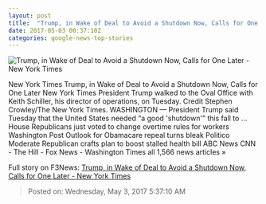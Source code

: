 ```yaml
---
layout: post
title:  "Trump, in Wake of Deal to Avoid a Shutdown Now, Calls for One Later - New York Times"
date: 2017-05-03 00:37:10Z
categories: google-news-top-stories
---
```


![Trump, in Wake of Deal to Avoid a Shutdown Now, Calls for One Later - New York Times](https://static01.nyt.com/images/2017/05/03/us/03shutdown1/03shutdown1-facebookJumbo.jpg)

New York Times Trump, in Wake of Deal to Avoid a Shutdown Now, Calls for One Later New York Times President Trump walked to the Oval Office with Keith Schiller, his director of operations, on Tuesday. Credit Stephen Crowley/The New York Times. WASHINGTON — President Trump said Tuesday that the United States needed “a good 'shutdown'” this fall to ... House Republicans just voted to change overtime rules for workers Washington Post Outlook for Obamacare repeal turns bleak Politico Moderate Republican crafts plan to boost stalled health bill ABC News CNN - The Hill - Fox News - Washington Times all 1,566 news articles »


Full story on F3News: [Trump, in Wake of Deal to Avoid a Shutdown Now, Calls for One Later - New York Times](http://www.f3nws.com/n/NNVyMF)

> Posted on: Wednesday, May 3, 2017 5:37:10 AM
